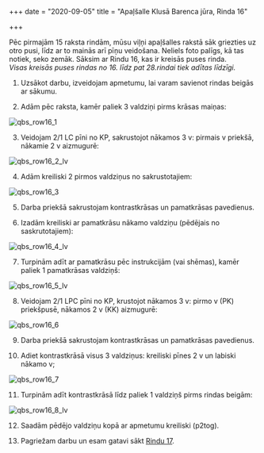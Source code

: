 +++
date = "2020-09-05"
title = "Apaļšalle Klusā Barenca jūra, Rinda 16"

+++

Pēc pirmajām 15 raksta rindām, mūsu viļņi apaļšalles rakstā sāk griezties uz otro pusi, līdz ar to mainās arī pīņu veidošana. Neliels foto palīgs, kā tas notiek, seko zemāk. Sāksim ar Rindu 16, kas ir kreisās puses rinda.  
*Visas kreisās puses rindas no 16. līdz pat 28.rindai tiek adītas līdzīgi.*

<!--more-->

1. Uzsākot darbu, izveidojam apmetumu, lai varam savienot rindas beigās ar sākumu.

2. Adām pēc raksta, kamēr paliek 3 valdziņi pirms krāsas maiņas:

![qbs_row16_1](../images/qbs_row16_1.webp)

3. Veidojam 2/1 LC pīni no KP, sakrustojot nākamos 3 v: pirmais v priekšā, nākamie 2 v aizmugurē:

![qbs_row16_2_lv](../images/qbs_row16_2_lv.webp)

4. Adām kreiliski 2 pirmos valdziņus no sakrustotajiem:

![qbs_row16_3](../images/qbs_row16_3.webp)

5. Darba priekšā sakrustojam kontrastkrāsas un pamatkrāsas pavedienus.

6. Izadām kreiliski ar pamatkrāsu nākamo valdziņu (pēdējais no saskrutotajiem):

![qbs_row16_4_lv](../images/qbs_row16_4_lv.webp)

7. Turpinām adīt ar pamatkrāsu pēc instrukcijām (vai shēmas), kamēr paliek 1 pamatkrāsas valdziņš:

![qbs_row16_5_lv](../images/qbs_row16_5_lv.webp)

8. Veidojam 2/1 LPC pīni no KP, krustojot nākamos 3 v: pirmo v (PK) priekšpusē, nākamos 2 v (KK) aizmugurē:

![qbs_row16_6](../images/qbs_row16_5.webp)

9. Darba priekšā sakrustojam kontrastkrāsas un pamatkrāsas pavedienus.

10. Adiet kontrastkrāsā visus 3 valdziņus: kreiliski pīnes 2 v un labiski nākamo v;

![qbs_row16_7](../images/qbs_row16_7.webp)

11. Turpinām adīt kontrastkrāsā līdz paliek 1 valdziņš pirms rindas beigām:

![qbs_row16_8_lv](../images/qbs_row16_8_lv.webp)

12. Saadām pēdējo valdziņu kopā ar apmetumu kreiliski (p2tog).

13. Pagriežam darbu un esam gatavi sākt [Rindu 17]((/post/apaļšalle-klusā-barenca-jūra-rinda-17/)).